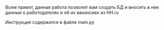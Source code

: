 Всем привет, данная работа позволит вам создать БД и вносить в нее данные о работодателях и об их вакансиях из HH.ru

Инструкция содержится в файле main.py
